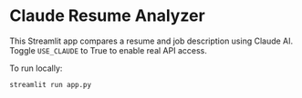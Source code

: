 # Claude Resume Analyzer

This Streamlit app compares a resume and job description using Claude AI. Toggle `USE_CLAUDE` to True to enable real API access.

To run locally:
```bash
streamlit run app.py
```
